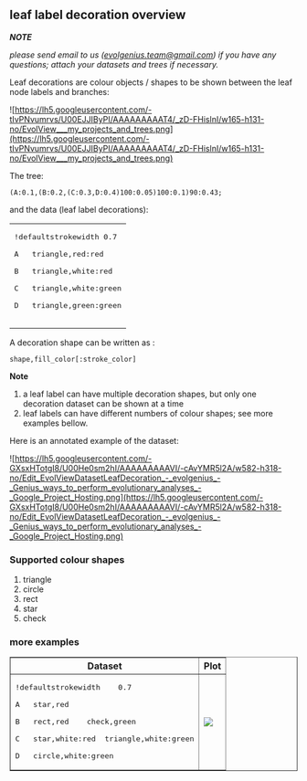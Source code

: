 

## leaf label decoration overview ##

**_NOTE_**

_please send email to us (evolgenius.team@gmail.com) if you have any questions; attach your datasets and trees if necessary._

Leaf decorations are colour objects / shapes to be shown between the leaf node labels and branches:

![https://lh5.googleusercontent.com/-tIvPNvumrvs/U00EJJIByPI/AAAAAAAAAT4/_zD-FHislnI/w165-h131-no/EvolView___my_projects_and_trees.png](https://lh5.googleusercontent.com/-tIvPNvumrvs/U00EJJIByPI/AAAAAAAAAT4/_zD-FHislnI/w165-h131-no/EvolView___my_projects_and_trees.png)

The tree:
```
(A:0.1,(B:0.2,(C:0.3,D:0.4)100:0.05)100:0.1)90:0.43;
```

and the data (leaf label decorations):
<table border='0'>
<tr>
<td>
<pre>
!defaultstrokewidth	0.7<br>
A	triangle,red:red<br>
B	triangle,white:red<br>
C	triangle,white:green<br>
D	triangle,green:green<br>
</pre>
</td>
</tr>
</table>

A decoration shape can be written as :
```
shape,fill_color[:stroke_color]
```

**Note**
  1. a leaf label can have multiple decoration shapes, but only one decoration dataset can be shown at a time
  1. leaf labels can have different numbers of colour shapes; see more examples bellow.


Here is an annotated example of the dataset:

![https://lh5.googleusercontent.com/-GXsxHTotgI8/U00He0sm2hI/AAAAAAAAAVI/-cAvYMR5l2A/w582-h318-no/Edit_EvolViewDatasetLeafDecoration_-_evolgenius_-_Genius_ways_to_perform_evolutionary_analyses_-_Google_Project_Hosting.png](https://lh5.googleusercontent.com/-GXsxHTotgI8/U00He0sm2hI/AAAAAAAAAVI/-cAvYMR5l2A/w582-h318-no/Edit_EvolViewDatasetLeafDecoration_-_evolgenius_-_Genius_ways_to_perform_evolutionary_analyses_-_Google_Project_Hosting.png)

### Supported colour shapes ###
  1. triangle
  1. circle
  1. rect
  1. star
  1. check

### more examples ###
<table border='1'>
<tr>
<th>Dataset</th>
<th>Plot</th>
</tr>
<tr>
<td>
<pre>!defaultstrokewidth	0.7<br>
A	star,red<br>
B	rect,red	check,green<br>
C	star,white:red	triangle,white:green<br>
D	circle,white:green</pre>
</td>

<td><img src='https://lh3.googleusercontent.com/-isE-He6nGBU/U00GDNhls9I/AAAAAAAAAUk/pbsCGCT5xzY/w182-h121-no/EvolView___my_projects_and_trees.png' /></td>
</tr>
</table>